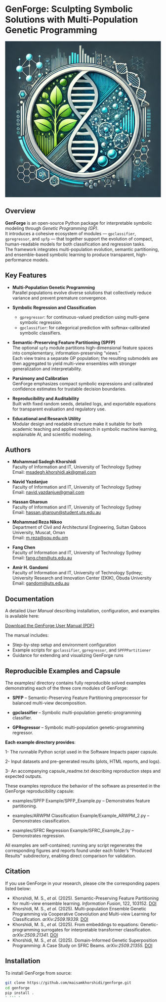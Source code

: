 # GenForge: Sculpting Symbolic Solutions with Multi-Population Genetic Programming

![GenForge Logo](GenForge_Logo.png)  <!-- Optional: Add a logo or banner image -->

## Overview

**GenForge** is an open-source Python package for interpretable symbolic modeling through *Genetic Programming (GP)*.  
It introduces a cohesive ecosystem of modules — `gpclassifier`, `gpregressor`, and `spfp` — that together support the evolution of compact, human-readable models for both classification and regression tasks.  
The framework integrates multi-population evolution, semantic partitioning, and ensemble-based symbolic learning to produce transparent, high-performance models.

## Key Features

- **Multi-Population Genetic Programming**  
  Parallel populations evolve diverse solutions that collectively reduce variance and prevent premature convergence.

- **Symbolic Regression and Classification**  
  - `gpregressor`: for continuous-valued prediction using multi-gene symbolic regression.  
  - `gpclassifier`: for categorical prediction with softmax-calibrated symbolic classifiers.

- **Semantic-Preserving Feature Partitioning (SPFP)**  
  The optional `spfp` module partitions high-dimensional feature spaces into complementary, information-preserving “views.”  
  Each view trains a separate GP population; the resulting submodels are then aggregated to yield multi-view ensembles with stronger generalization and interpretability.

- **Parsimony and Calibration**  
  GenForge emphasizes compact symbolic expressions and calibrated confidence estimates for trustable decision boundaries.

- **Reproducibility and Auditability**  
  Built with fixed random seeds, detailed logs, and exportable equations for transparent evaluation and regulatory use.

- **Educational and Research Utility**  
  Modular design and readable structure make it suitable for both academic teaching and applied research in symbolic machine learning, explainable AI, and scientific modeling.

## Authors

- **Mohammad Sadegh Khorshidi**  
  Faculty of Information and IT, University of Technology Sydney  
  Email: msadegh.khorshidi.ak@gmail.com  

- **Navid Yazdanjue**  
  Faculty of Information and IT, University of Technology Sydney  
  Email: navid.yazdanjue@gmail.com

- **Hassan Gharoun**  
  Faculty of Information and IT, University of Technology Sydney  
  Email: hassan.gharoun@student.uts.edu.au

- **Mohammad Reza Nikoo**  
  Department of Civil and Architectural Engineering, Sultan Qaboos University, Muscat, Oman  
  Email: m.reza@squ.edu.om  

- **Fang Chen**  
  Faculty of Information and IT, University of Technology Sydney  
  Email: fang.chen@uts.edu.au  

- **Amir H. Gandomi**  
  Faculty of Information and IT, University of Technology Sydney;  
  University Research and Innovation Center (EKIK), Óbuda University  
  Email: gandomi@uts.edu.au  


## Documentation

A detailed *User Manual* describing installation, configuration, and examples is available here:

 [Download the GenForge User Manual (PDF)](./GenForge_UserManual.pdf)

The manual includes:
- Step-by-step setup and environment configuration
- Example scripts for `gpclassifier`, `gpregressor`, and `SPFPPartitioner`
- Guidance for extending and visualizing GenForge runs

## Reproducible Examples and Capsule
The examples/ directory contains fully reproducible solved examples demonstrating each of the three core modules of GenForge:

- **SPFP** – Semantic-Preserving Feature Partitioning preprocessor for balanced multi-view decomposition.

- **gpclassifier** – Symbolic multi-population genetic-programming classifier.

- **GPRegressor** – Symbolic multi-population genetic-programming regressor.

**Each example directory provides**:

1- The runnable Python script used in the Software Impacts paper capsule.

2- Input datasets and pre-generated results (plots, HTML reports, and logs).

3- An accompanying capsule_readme.txt describing reproduction steps and expected outputs.

These examples reproduce the behavior of the software as presented in the GenForge reproducibility capsule:

- examples/SPFP Example/SPFP_Example.py – Demonstrates feature partitioning.

- examples/ARWPM Classification Example/Example_ARWPM_2.py – Demonstrates classification.

- examples/SFRC Regression Example/SFRC_Example_2.py – Demonstrates regression.

All examples are self-contained; running any script regenerates the corresponding figures and reports found under each folder’s "Produced Results" subdirectory, enabling direct comparison for validation.

## Citation
If you use GenForge in your research, please cite the corresponding papers listed below:
- Khorshidi, M. S., *et al.* (2025). Semantic-Preserving Feature Partitioning for multi-view ensemble learning. *Information Fusion*, 122, 103152. [DOI](https://doi.org/10.1016/j.inffus.2025.103152)  
- Khorshidi, M. S., *et al.* (2025). Multi-population Ensemble Genetic Programming via Cooperative Coevolution and Multi-view Learning for Classification. *arXiv:2509.19339.* [DOI](https://doi.org/10.48550/arXiv.2509.19339)  
- Khorshidi, M. S., *et al.* (2025). From embeddings to equations: Genetic-programming surrogates for interpretable transformer classification. *arXiv:2509.21341.* [DOI](https://doi.org/10.48550/arXiv.2509.21341)  
- Khorshidi, M. S., *et al.* (2025). Domain-Informed Genetic Superposition Programming: A Case Study on SFRC Beams. *arXiv:2509.21355.* [DOI](https://doi.org/10.48550/arXiv.2509.21355)

## Installation

To install GenForge from source:

```bash
git clone https://github.com/maisamkhorshidi/genforge.git
cd genforge
pip install .
` ``` `



